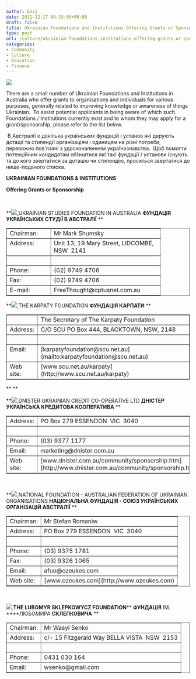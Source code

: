 ```yaml
---
author: bazj
date: 2011-12-17 04:33:00+00:00
draft: false
title: Ukrainian Foundations and Institutions Offering Grants or Sponsorships
type: post
url: /culture/ukrainian-foundations-institutions-offering-grants-or-sponsorships/
categories:
- Community
- Culture
- Education
- Finance
---
```


[![](http://www.ozeukes.com/wp-content/uploads/2011/12/zCYOA-LOGO-7-star-color-150pxls.jpg)
](http://www.ozeukes.com/wp-content/uploads/2011/12/zCYOA-LOGO-7-star-color-150pxls.jpg)

There are a small number of Ukrainian Foundations and Institutions in Australia who offer grants to organisations and individuals for various purposes, generally related to improving knowledge or awareness of things Ukrainian.  To assist potential applicants in being aware of which such Foundations / Institutions currently exist and to whom they may apply for a grant/sponsorship, please refer to the list below.

 В Австралії є декілька українських фундацій і установ які дарують дотації та стипендії організаціям і одиницям на різні потреби, переважно пов'язані з удосконаленням українознавства.  Щоб помогти потенційним кандидатам обізнатися які такі фундації / установи існують та до кого звертатися за дотацію чи стипендію, проситься звертатися до нище-поданого списка.


**UKRAINIAN FOUNDATIONS & INSTITUTIONS**




**Offering Grants or Sponsorship**


 

**[![](http://www.ozeukes.com/wp-content/uploads/2011/12/UKRAINIAN-STUDIES-FOUNDATION-IN-AUSTRALIA2.jpg)
](http://www.ozeukes.com/wp-content/uploads/2011/12/UKRAINIAN-STUDIES-FOUNDATION-IN-AUSTRALIA2.jpg)UKRAINIAN STUDIES FOUNDATION IN AUSTRALIA
****ФУНДАЦІЯ УКРАЇНСЬКИХ СТУДІЇ В АВСТРАЛІЇ**** **
<table cellpadding="0" cellspacing="0" border="1" >
<tbody >
<tr >

<td valign="top" >Chairman:
</td>

<td width="284" valign="top" >Mr Mark Shumsky
</td>
</tr>
<tr >

<td valign="top" >Address:
</td>

<td width="284" valign="top" >Unit 13, 19 Mary Street,
LIDCOMBE, NSW  2141
</td>
</tr>
<tr >

<td valign="top" > 
</td>

<td width="284" valign="top" > 
</td>
</tr>
<tr >

<td width="104" valign="top" >Phone:
</td>

<td width="284" valign="top" >(02) 9749 4706
</td>
</tr>
<tr >

<td width="104" valign="top" >Fax:
</td>

<td width="284" valign="top" >(02) 9749 4706
</td>
</tr>
<tr >

<td width="104" valign="top" >E-mail:
</td>

<td width="284" valign="top" >FreeThought@optusnet.com.au
</td>
</tr>
</tbody>
</table>


**[![](http://www.ozeukes.com/wp-content/uploads/2011/12/Karpaty-Foundation3.jpg)
](http://www.ozeukes.com/wp-content/uploads/2011/12/Karpaty-Foundation3.jpg)THE KARPATY FOUNDATION
****ФУНДАЦІЯ КАРПАТИ**** **
<table cellpadding="0" cellspacing="0" border="1" >
<tbody >
<tr >

<td valign="top" > 
</td>

<td valign="top" >The Secretary of The Karpaty Foundation
</td>
</tr>
<tr >

<td valign="top" >Address:
</td>

<td valign="top" >C/O SCU
PO Box 444,
BLACKTOWN, NSW, 2148
</td>
</tr>
<tr >

<td valign="top" > 
</td>

<td valign="top" > 
</td>
</tr>
<tr >

<td valign="top" >Email:
</td>

<td valign="top" >[karpatyfoundation@scu.net.au](mailto:karpatyfoundation@scu.net.au)
</td>
</tr>
<tr >

<td valign="top" >Web site:
</td>

<td valign="top" >[www.scu.net.au/karpaty](http://www.scu.net.au/karpaty)
</td>
</tr>
</tbody>
</table>
** ** 

**[![](http://www.ozeukes.com/wp-content/uploads/2011/12/dnister_logo_square_thumb1.jpg)
](http://www.ozeukes.com/wp-content/uploads/2011/12/dnister_logo_square_thumb1.jpg)DNISTER UKRAINIAN CREDIT CO-OPERATIVE LTD
****ДНІСТЕР УКРАЇНСЬКА КРЕДИТОВА КООПЕРАТИВА**** **
<table cellpadding="0" cellspacing="0" border="1" >
<tbody >
<tr >

<td valign="top" >Address:
</td>

<td valign="top" >PO Box 279
ESSENDON  VIC  3040
</td>
</tr>
<tr >

<td valign="top" > 
</td>

<td valign="top" > 
</td>
</tr>
<tr >

<td valign="top" >Phone:
</td>

<td valign="top" >(03) 9377 1177
</td>
</tr>
<tr >

<td valign="top" >Email:
</td>

<td valign="top" >marketing@dnister.com.au
</td>
</tr>
<tr >

<td valign="top" >Web site:
</td>

<td valign="top" >[www.dnister.com.au/community/sponsorship.htm](http://www.dnister.com.au/community/sponsorship.htm)
</td>
</tr>
</tbody>
</table>
 

**[![](http://www.ozeukes.com/wp-content/uploads/2011/12/AFUO-National-Foundation-thumb2.jpg)
](http://www.ozeukes.com/wp-content/uploads/2011/12/AFUO-National-Foundation-thumb2.jpg)NATIONAL FOUNDATION - AUSTRALIAN FEDERATION OF UKRAINIAN ORGANISATIONS
****НАЦІОНАЛЬНА ФУНДАЦІЯ - СОЮЗ УКРАЇНСЬКИХ ОРГАНІЗАЦІЙ АВСТРАЛІЇ**** **
<table cellpadding="0" cellspacing="0" border="1" >
<tbody >
<tr >

<td valign="top" >Chairman:
</td>

<td valign="top" >Mr Stefan Romaniw
</td>
</tr>
<tr >

<td valign="top" >Address:
</td>

<td valign="top" >PO Box 279
ESSENDON  VIC  3040
</td>
</tr>
<tr >

<td valign="top" > 
</td>

<td valign="top" > 
</td>
</tr>
<tr >

<td valign="top" >Phone:
</td>

<td valign="top" >(03) 9375 1781
</td>
</tr>
<tr >

<td valign="top" >Fax:
</td>

<td valign="top" >(03) 9326 1065
</td>
</tr>
<tr >

<td valign="top" >Email:
</td>

<td valign="top" >afuo@ozeukes.com
</td>
</tr>
<tr >

<td valign="top" >Web site:
</td>

<td valign="top" >[www.ozeukes.com](http://www.ozeukes.com)
</td>
</tr>
</tbody>
</table>
 

**[![](http://www.ozeukes.com/wp-content/uploads/2011/12/THE-LUBOMYR-SKLEPKOWYCZ-FOUNDATION4.jpg)
](http://www.ozeukes.com/wp-content/uploads/2011/12/THE-LUBOMYR-SKLEPKOWYCZ-FOUNDATION4.jpg)THE LUBOMYR SKLEPKOWYCZ FOUNDATION****
****ФУНДАЦІЯ**** ІМ. ****ЛЮБОМИРА ****СКЛЕПКОВИЧА**** **
<table cellpadding="0" cellspacing="0" border="1" >
<tbody >
<tr >

<td valign="top" >Chairman:
</td>

<td valign="top" >Mr Wasyl Senko
</td>
</tr>
<tr >

<td valign="top" >Address:
</td>

<td valign="top" >c/- 15 Fitzgerald Way
BELLA VISTA  NSW  2153
</td>
</tr>
<tr >

<td valign="top" > 
</td>

<td valign="top" > 
</td>
</tr>
<tr >

<td valign="top" >Phone:
</td>

<td valign="top" >0431 030 164
</td>
</tr>
<tr >

<td valign="top" >Email:
</td>

<td valign="top" >wsenko@gmail.com
</td>
</tr>
</tbody>
</table>



